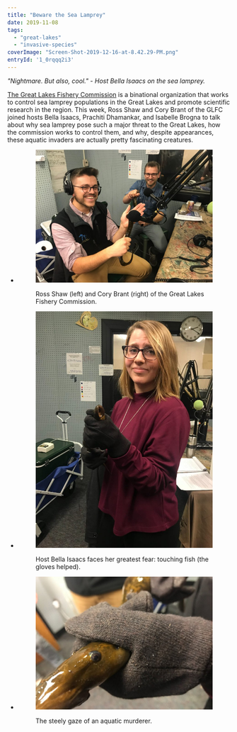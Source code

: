 ```yaml
---
title: "Beware the Sea Lamprey"
date: 2019-11-08
tags: 
  - "great-lakes"
  - "invasive-species"
coverImage: "Screen-Shot-2019-12-16-at-8.42.29-PM.png"
entryId: '1_0rqqq2i3'
---
```


_"Nightmare. But also, cool." - Host Bella Isaacs on the sea lamprey._

[The Great Lakes Fishery Commission](http://www.glfc.org/sea-lamprey.php) is a binational organization that works to control sea lamprey populations in the Great Lakes and promote scientific research in the region. This week, Ross Shaw and Cory Brant of the GLFC joined hosts Bella Isaacs, Prachiti Dhamankar, and Isabelle Brogna to talk about why sea lamprey pose such a major threat to the Great Lakes, how the commission works to control them, and why, despite appearances, these aquatic invaders are actually pretty fascinating creatures. 

<!--more-->

- <figure>
    
    ![](images/Image-from-iOS-3-1024x768.jpg)
    
    <figcaption>
    
    Ross Shaw (left) and Cory Brant (right) of the Great Lakes Fishery Commission.
    
    </figcaption>
    
    </figure>
    
- <figure>
    
    ![](images/Image-from-iOS-2-768x1024.jpg)
    
    <figcaption>
    
    Host Bella Isaacs faces her greatest fear: touching fish (the gloves helped).
    
    </figcaption>
    
    </figure>
    
- <figure>
    
    ![](images/Image-from-iOS-1024x768.jpg)
    
    <figcaption>
    
    The steely gaze of an aquatic murderer.
    
    </figcaption>
    
    </figure>
